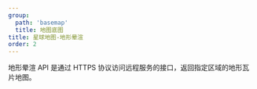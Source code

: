 ```yaml
---
group:
  path: 'basemap'
  title: 地图底图
title: 星球地图-地形晕渲
order: 2
---
```


地形晕渲 API 是通过 HTTPS 协议访问远程服务的接口，返回指定区域的地形瓦片地图。

<code src="./demos/dem.tsx"></code>